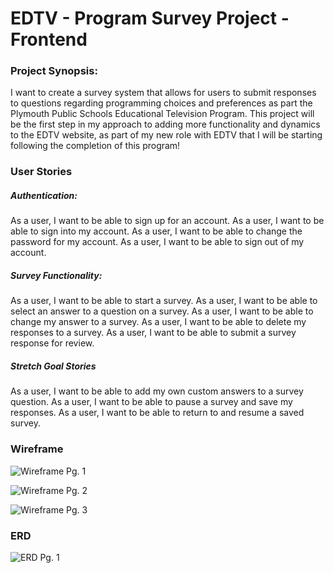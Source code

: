 # EDTV - Program Survey Project - Frontend

### Project Synopsis:
I want to create a survey system that allows for users to submit responses to questions regarding programming choices and preferences as part the Plymouth Public Schools Educational Television Program. This project will be the first step in my approach to adding more functionality and dynamics to the EDTV website, as part of my new role with EDTV that I will be starting following the completion of this program!

### User Stories

##### Authentication:

As a user, I want to be able to sign up for an account.
As a user, I want to be able to sign into my account.
As a user, I want to be able to change the password for my account.
As a user, I want to be able to sign out of my account.

##### Survey Functionality:

As a user, I want to be able to start a survey.
As a user, I want to be able to select an answer to a question on a survey.
As a user, I want to be able to change my answer to a survey.
As a user, I want to be able to delete my responses to a survey.
As a user, I want to be able to submit a survey response for review.

##### Stretch Goal Stories

As a user, I want to be able to add my own custom answers to a survey question.
As a user, I want to be able to pause a survey and save my responses.
As a user, I want to be able to return to and resume a saved survey.

### Wireframe
![Wireframe Pg. 1][Wireframe Pt. 1]

[Wireframe Pt. 1]: https://i.imgur.com/of3YCLZ.png

![Wireframe Pg. 2][Wireframe Pt. 2]

[Wireframe Pt. 2]: https://i.imgur.com/XdIb37i.png

![Wireframe Pg. 3][Wireframe Pt. 3]

[Wireframe Pt. 3]: https://i.imgur.com/tmF78HH.png

### ERD

![ERD Pg. 1][ERD]

[ERD]: https://i.imgur.com/ZQ40KQ6.jpg
